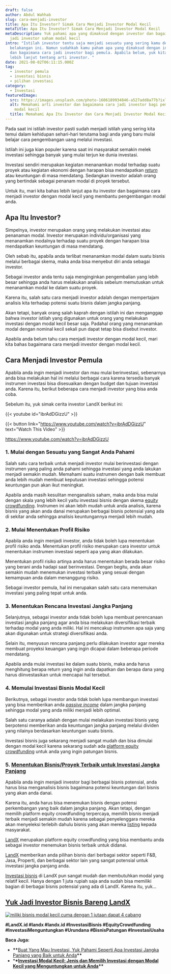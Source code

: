 ```yaml
---
draft: false
author: Abdul Wahhab
slug: cara-menjadi-investor
title: Apa Itu Investor? Simak Cara Menjadi Investor Modal Kecil
metaTitle: Apa Itu Investor? Simak Cara Menjadi Investor Modal Kecil
metaDescription: Yuk pahami apa yang dimaksud dengan investor dan bagaimana cara
  jadi investor saham modal kecil
intro: "Istilah investor tentu saja menjadi sesuatu yang sering kamu dengar
  belakangan ini. Namun sudahkah kamu paham apa yang dimaksud dengan investor
  dan bagaimana cara jadi investor bagi pemula. Apabila belum, yuk kita bahas
  lebih lanjut tentang arti investor. "
date: 2021-08-02T06:11:15.000Z
tag:
  - investor pemula
  - investasi bisnis
  - pilihan investasi
category:
  - Investasi
featuredImage:
  src: https://images.unsplash.com/photo-1606189934846-a527add8a77b?ixlib=rb-1.2.1&ixid=MnwxMjA3fDB8MHxwaG90by1wYWdlfHx8fGVufDB8fHx8&auto=format&fit=crop&w=1170&q=80
  alt: Memahami arti investor dan bagaimana cara jadi investor bagi pemula dengan
    modal kecil
  title: Memahami Apa Itu Investor dan Cara Menjadi Investor Modal Kecil
---
```

Pada saat ini istilah investor pasti sudah menjadi istilah yang sering kita temui dalam kehidupan sehari-hari terutama bagi anda yang baru mulai belajar cara pengembangan uang melalui investasi.

Istilah ini juga kian populer karena saat ini masyarakat semakin melek investasi sehingga banyak yang mulai terjun ke dunia investasi.

Investasi sendiri merupakan kegiatan menanamkan modal terhadap suatu proyek atau kegiatan ekonomi dengan harapan bisa mendapatkan  *[return](https://landx.id/project/index.html)*  atau keuntungan di masa mendatang. Sedangkan investor adalah orang yang bertindak sebagai penanam modal di proyek tersebut.

Untuk itu, mari kita bahas lebih lanjut apa itu investor dan bagaimana cara menjadi investor dengan modal kecil yang membantu pengembangan modal anda.

## Apa Itu Investor?

Simpelnya, investor merupakan orang yang melakukan investasi atau penanaman modal. Investor merupakan individu/organisasi yang menanamkan modalnya terhadap suatu proyek dengan harapan bisa mendapatkan keuntungan di masa mendatang.

Oleh sebab itu, apabila anda terlibat menanamkan modal dalam suatu bisnis melalui berbagai skema, maka anda bisa menyebut diri anda sebagai investor.

Sebagai investor anda tentu saja menginginkan pengembalian yang lebih besar sehingga anda harus melakukan analisis sebelum memutuskan untuk menanamkan modal ke dalam suatu proyek.

Karena itu, salah satu cara menjadi investor adalah dengan mempertajam analisis kita terhadap potensi suatu bisnis dalam jangka panjang.

Akan tetapi, banyak orang salah kaprah dengan istilah ini dan menganggap bahwa investor istilah yang digunakan untuk orang yang melakukan investasi dengan modal kecil besar saja. Padahal orang yang menanamkan modal dengan nominal kecil sekali pun dapat tetap bisa disebut investor.

Apabila anda belum tahu cara menjadi investor dengan modal kecil, mari kita bahas bagaimana cara menjadi investor dengan modal kecil.

## Cara Menjadi Investor Pemula

Apabila anda ingin menjadi investor dan mau mulai berinvestasi, sebenarnya anda bisa melakukan hal ini melalui berbagai cara karena tersedia banyak instrumen investasi bisa disesuaikan dengan budget dan tujuan investasi anda. Karena itu, berikut beberapa cara menjadi investor yang bisa anda coba.

Sebelum itu, yuk simak cerita investor LandX berikut ini: 

{{< youtube id="ibrAdDGizzU" >}}

{{< button link="https://www.youtube.com/watch?v=ibrAdDGizzU" text="Watch This Video" >}}

https://www.youtube.com/watch?v=ibrAdDGizzU

### 1. Mulai dengan Sesuatu yang Sangat Anda Pahami

Salah satu cara terbaik untuk menjadi investor mulai berinvestasi dengan instrumen yang paling anda pahami sehingga investasi yang anda lakukan menjadi semakin mudah. Memahami suatu instrumen dengan baik membuat anda lebih mudah membuat keputusan investasi sehingga potensi keuntungan pun akan ikut meningkat.

Apabila anda masih kesulitan menganalisis saham, maka anda bisa mulai dengan skala yang lebih kecil yaitu investasi bisnis dengan skema [equity crowdfunding](https://landx.id/project/index.html). Instrumen ini akan lebih mudah untuk anda analisis, karena bisnis yang akan anda danai merupakan berbagai bisnis potensial yang ada di sekitar anda sehingga analisis keuntungannya menjadi lebih mudah.

### 2. Mulai Menentukan Profil Risiko

Apabila anda ingin menjadi investor, anda tidak boleh lupa menentukan profil risiko anda. Menentukan profil risiko merupakan cara investor untuk menentukan instrumen investasi seperti apa yang akan dilakukan.

Menentukan profil risiko artinya anda harus menentukan berada besar risiko yang berani anda hadapi saat berinvestasi. Dengan begitu, anda akan semakin mudah menemukan investasi terbaik yang sesuai dengan kemampuan anda dalam menanggung risiko.

Sebagai investor pemula, hal ini merupakan salah satu cara menemukan investasi yang paling tepat untuk anda.

### 3. Menentukan Rencana Investasi Jangka Panjang

Selanjutnya, sebagai investor anda tidak boleh lupa membuat perencanaan investasi jangka panjang agar anda bisa melakukan diversifikasi terbaik terhadap modal yang anda miliki. Hal ini mencakup instrumen apa saja yang akan digunakan untuk strategi diversifikasi anda.

Selain itu, menyusun rencana panjang perlu dilakukan investor agar mereka membuat proyeksi keuangan yang ingin dicapai dalam beberapa periode mendatang.

Apabila anda mulai investasi ke dalam suatu bisnis, maka anda harus menghitung berapa return yang ingin anda dapatkan dan berapa dana yang harus diinvestasikan untuk mencapai hal tersebut.

### 4. Memulai Investasi Bisnis Modal Kecil

Berikutnya, sebagai investor anda tidak boleh lupa membangun investasi yang bisa memberikan anda *[passive income](https://landx.id/project/index.html)* dalam jangka panjang sehingga modal yang anda miliki menjadi lebih optimal.

Salah satu caranya adalah dengan mulai melakukan investasi bisnis yang berpotensi memberikan anda keuntungan jangka panjang melalui dividen yang nilainya berdasarkan keuntungan suatu bisnis.

Investasi bisnis juga sekarang menjadi sangat mudah dan bisa dimulai dengan modal kecil karena sekarang sudah ada [platform equity crowdfunding](https://landx.id/) untuk anda yang ingin patungan bisnis.

### 5. [Menentukan Bisnis/Proyek Terbaik untuk Investasi Jangka Panjang](https://landx.id/project/index.html)

Apabila anda ingin menjadi investor bagi berbagai bisnis potensial, anda harus bisa menganalisis bisnis bagaimana potensi keuntungan dari bisnis yang akan anda danai.

Karena itu, anda harus bisa menemukan bisnis dengan potensi perkembangan yang baik dalam jangka panjang. Akan tetapi, dengan memilih platform equity crowdfunding terpercaya, memilih bisnis menjadi terbaik menjadi semakin mudah karena sebagai penyelenggara mereka akan menyeleksi terlebih dahulu bisnis yang akan mereka [listing](https://landx.id/project/index.html) kepada masyarakat.

[LandX](https://landx.id/) merupakan platform equity crowdfunding yang bisa membantu anda sebagai investor menemukan bisnis terbaik untuk didanai.

[LandX](https://landx.id/) memberikan anda pilihan bisnis dari berbagai sektor seperti F&B, Jasa, Properti, dan berbagai sektor lain yang sangat potensial untuk investasi jangka panjang anda.

[Investasi bisnis](https://landx.id/project/index.html) di LandX pun sangat mudah dan membutuhkan modal yang relatif kecil. Hanya dengan 1 juta rupiah saja anda sudah bisa memiliki bagian di berbagai bisnis potensial yang ada di LandX. Karena itu, yuk…

## **[Yuk Jadi Investor Bisnis Bareng LandX ](https://landx.id/project/?utm_source=Blog&utm_medium=organic+keyword&utm_campaign=blog&utm_id=Blog)**

[![miliki bisnis modal kecil cuma dengan 1 jutaan dapat 4 cabang ](https://accountgram-production.sfo2.cdn.digitaloceanspaces.com/landx_ghost/2021/11/jadi-owner-bisnis-hanya-1-jutaan-dengan-cuan-yang-sangat-menjanjikan.png)](https://landx.id/project/?utm_source=Blog&utm_medium=organic+keyword&utm_campaign=blog&utm_id=Blog)

**\#LandX.id    #landx         #landx.id    #InvestasiBisnis    #EquityCrowdfunding    #InvestasiMenguntungkan    #Urundana    #BisnisPatungan    #InvestasiUsaha**

**Baca Juga:**

* **\*\***[Buat Yang Mau Investasi, Yuk Pahami Seperti Apa Investasi Jangka Panjang yang Baik untuk Anda](https://landx.id/blog/tag/investasi-jangka-panjang)**\*\***
* \***\*[**Investasi Modal Kecil:  Jenis dan Memilih Investasi dengan Modal Kecil yang Menguntungkan untuk Anda**](https://landx.id/blog/investasi-modal-kecil-jenis-dan-memilih-investasi-dengan-modal-kecil-yang-menguntungkan-untuk-anda/)\*\***
